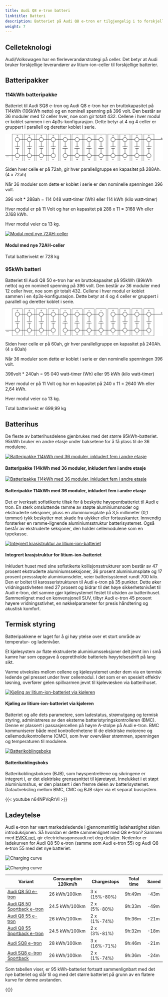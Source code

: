 ```yaml
---
title: Audi Q8 e-tron batteri
linktitle: Batteri
description: Batteriet på Audi Q8 e-tron er tilgjengelig i to forskjellige størrelser. 95kWh og 114kWh brutto.
weight: 7
---
```

<!-- markdownlint-disable MD033 -->
## Celleteknologi

Audi/Volkswagen har en flerleverandørstrategi på celler. Det betyr at Audi bruker forskjellige leverandører av litium-ion-celler til forskjellige batterier.

## Batteripakker

### 114kWh batteripakke

Batteriet til Audi SQ8 e-tron og Audi Q8 e-tron har en bruttokapasitet på 114kWh (106kWh netto) og en nominell spenning på 396 volt.
Den består av 36 moduler med 12 celler hver, noe som gir totalt 432.
Cellene i hver modul er koblet sammen i en 4p3s-konfigurasjon. Dette betyr at 4 og 4 celler er gruppert i parallell og deretter koblet i serie.

![114 kWh-modul](95kwhconnection.drawio.svg "Tilkoblingsskjema 114kWh-modul med 4p3s-konfigurasjon")

Siden hver celle er på 72ah, gir hver parallellgruppe en kapasitet på 288Ah. (4 x 72ah)

Når 36 moduler som dette er koblet i serie er den nominelle spenningen 396 volt.

396 volt * 288ah = 114 048 watt-timer (Wh) eller 114 kWh (kilo watt-timer)

Hver modul er på 11 Volt og har en kapasitet på 288 x 11 = 3168 Wh eller 3.168 kWh.

Hver modul veier ca 13 kg.

<figur>
    <a href="https://media.electrichasgoneaudi.net/multimedia/models/q8-e-tron/drivetrain/battery/72ah_cell.png">
        <img src="https://media.electrichasgoneaudi.net/multimedia/models/q8-e-tron/drivetrain/battery/72ah_cell_st.png" class="img-fluid" class="img-fluid" alt="Modul med nye 72AH-celler" title="Modul med nye 72AH-celler ">
    </a>
    <figcaption><h4>Modul med nye 72AH-celler</h4></figcaption>
</figur>

Total batterivekt er 728 kg
### 95kWh batteri

Batteriet til Audi Q8 50 e-tron har en bruttokapasitet på 95kWh (89kWh netto) og en nominell spenning på 396 volt.
Den består av 36 moduler med 12 celler hver, noe som gir totalt 432.
Cellene i hver modul er koblet sammen i en 4p3s-konfigurasjon. Dette betyr at 4 og 4 celler er gruppert i parallell og deretter koblet i serie.

![95 kWh-modul](95kwhconnection.drawio.svg "Tilkoblingsskjema 95kWh-modul med 4p3s-konfigurasjon")

Siden hver celle er på 60ah, gir hver parallellgruppe en kapasitet på 240Ah. (4 x 60ah)

Når 36 moduler som dette er koblet i serie er den nominelle spenningen 396 volt.

396volt * 240ah = 95 040 watt-timer (Wh) eller 95 kWh (kilo watt-timer)

Hver modul er på 11 Volt og har en kapasitet på 240 x 11 = 2640 Wh eller 2,64 kWh.

Hver modul veier ca 13 kg.

Total batterivekt er 699,99 kg
## Batterihus

De fleste av batterihusdelene gjenbrukes med det større 95kWh-batteriet.
95kWh bruker en andre etasje under baksetene for å få plass til de 36 modulene.

<figur>
    <a href="https://media.electrichasgoneaudi.net/multimedia/models/q8-e-tron/drivetrain/battery/pack114.png">
        <img src="https://media.electrichasgoneaudi.net/multimedia/models/q8-e-tron/drivetrain/battery/pack114_st.png" class="img-fluid" alt="Batteripakke 114kWh med 36 moduler, inkludert fem i andre etasje" title="Batteripakke 114kWh med 36 moduler, inkludert fem i andre etasje">
    </a>
    <figcaption><h4>Batteripakke 114kWh med 36 moduler, inkludert fem i andre etasje</h4></figcaption>
</figur>


<figur>
    <a href="https://media.electrichasgoneaudi.net/multimedia/models/q8-e-tron/drivetrain/battery/pack114_2.png">
        <img src="https://media.electrichasgoneaudi.net/multimedia/models/q8-e-tron/drivetrain/battery/pack114_2_st.png" class="img-fluid" alt="Batteripakke 114kWh med 36 moduler, inkludert fem i andre etasje" title="Batteripakke 114kWh med 36 moduler, inkludert fem i andre etasje">
    </a>
    <figcaption><h4>Batteripakke 114kWh med 36 moduler, inkludert fem i andre etasje</h4></figcaption>
</figur>


Det er iverksatt sofistikerte tiltak for å beskytte høyspentbatteriet til Audi e tron. En sterk omsluttende ramme av støpte aluminiumsnoder og ekstruderte seksjoner, pluss en aluminiumsplate på 3,5 millimeter (0,1 tommer) tykk beskytter mot skade fra ulykker eller fortauskanter. Innvendig forsterker en ramme-lignende aluminiumsstruktur batterisystemet. Også
består av ekstruderte seksjoner, den holder cellemodulene som en typekasse.

<figur>
    <a href="https://media.electrichasgoneaudi.net/multimedia/models/e-tron/drivetrain/battery/crashstructure.jpg">
        <img src="https://media.electrichasgoneaudi.net/multimedia/models/e-tron/drivetrain/battery/crashstructures.jpg" class="img-fluid" alt="Integrert krasjstruktur av litium-ion-batteriet" title="Integrert krasjstruktur av litium-ion-batteriet">
    </a>
    <figcaption><h4>Integrert krasjstruktur for litium-ion-batteriet</h4></figcaption>
</figur>

Inkludert huset med sine sofistikerte kollisjonsstrukturer som består av 47 prosent ekstruderte aluminiumsseksjoner, 36 prosent aluminiumsplate og 17 prosent pressstøpte aluminiumsdeler, veier batterisystemet rundt 700 kilo. Den er boltet til karosseristrukturen til Audi e-tron på 35 punkter. Dette øker vridningsstivheten med 27 prosent og bidrar til det høye sikkerhetsnivået til Audi e-tron, det samme gjør kjølesystemet festet til utsiden av batterihuset. Sammenlignet med en konvensjonell SUV, tilbyr Audi e-tron 45 prosent høyere vridningsstivhet, en nøkkelparameter for presis håndtering og akustisk komfort.
## Termisk styring

Batteripakkene er laget for å gi høy ytelse over et stort område av temperatur- og ladenivåer.

Et kjølesystem av flate ekstruderte aluminiumsseksjoner delt jevnt inn i små kamre har som oppgave å opprettholde batteriets høyytelsesdrift på lang sikt.

 Varme utveksles mellom cellene og kjølesystemet under dem via en termisk ledende gel presset under hver cellemodul. I det som er en spesielt effektiv løsning, overfører gelen spillvarmen jevnt til kjølevæsken via batterihuset.

<figur>
    <a href="https://media.electrichasgoneaudi.net/multimedia/models/q8-e-tron/drivetrain/battery/cooling.png">
        <img src="https://media.electrichasgoneaudi.net/multimedia/models/q8-e-tron/drivetrain/battery/cooling_st.png" class="img-fluid" alt="Kjøling av litium-ion-batteriet via kjøleren" title="Kjøling litium-ion-batteriet via kjøleren">
    </a>
    <figcaption><h4>Kjøling av litium-ion-batteriet via kjøleren</h4></figcaption>
</figur>

Batteriet og alle dets parametere, som ladestatus, strømutgang og termisk styring, administreres av den eksterne batteristyringskontrolleren (BMC). Denne er plassert i passasjercellen på høyre A-stolpe på Audi e-tron. BMC kommuniserer både med kontrollenhetene til de elektriske motorene og cellemodulkontrollerne (CMC), som hver overvåker strømmen, spenningen og temperaturen til modulene.

<figur>
    <a href="https://media.electrichasgoneaudi.net/multimedia/models/e-tron/drivetrain/battery/batteryjunctionbox.jpg">
        <img src="https://media.electrichasgoneaudi.net/multimedia/models/e-tron/drivetrain/battery/batteryjunctionboxs.jpg" class="img-fluid" alt="Batterikoblingsboks" title="Batterikoblingsboks">
    </a>
    <figcaption><h4>Batterikoblingsboks</h4></figcaption>
</figur>

Batterikoblingsboksen (BJB), som høyspentreléene og sikringene er integrert i, er det elektriske grensesnittet til kjøretøyet. Innelukket i et støpt aluminiumshus, er den plassert i den fremre delen av batterisystemet. Datautveksling mellom BMC, CMC og BJB skjer via et separat bussystem.

{{< youtube n64NPVqRrVI >}}

## Ladeytelse

Audi e-tron har vært markedsledende i gjennomsnittlig ladehastighet siden introduksjonen. Så hvordan er dette sammenlignet med Q8 e-tron? Sammen med [EVKX.net](https://evkx.net), gir electrichasgoneaudi.net deg
detaljer. Nedenfor er ladekurven for Audi Q8 50 e-tron (samme som Audi e-tron 55) og Audi Q8 e-tron 55 med det nye batteriet.

![Charging curve](../../../../../../articles/e-tron-facelift-q8-etron-2024/chargingcurve95.svg)

![Charging curve](../../../../../../articles/e-tron-facelift-q8-etron-2024/chargingcurve114.svg)

|Variant | Consumption 120km/h | Chargestops | Total time | Saved |
|-------|-------------|-------|------|-----|
|[Audi Q8 50 e-tron](../../models/q8-e-tron/variants/#audi-q8-50-e-tron)                    | 26 kWh/100km       | 3 x (15%-80%)   |9h:49m  | -43m  |
|[Audi Q8 50 Sportback e-tron](../../models/q8-e-tron/variants/#audi-q8-50-sportback-e-tron)| 24.5 kWh/100km     | 2 x (5%-80%)    |9h:33m  | -49m  |
|[Audi Q8 55 e-tron](../../models/q8-e-tron/variants/#audi-q8-55-e-tron)                    | 26 kWh/100km       | 2 x (1%-74%)    |9h:36m  | -21m  |
|[Audi Q8 55 Sportback e-tron](../../models/q8-e-tron/variants/#audi-q8-55-sportback-e-tron)| 24.5 kWh/100km     | 2 x (3%-81%)    |9h:32m  | -18m  |
|[Audi SQ8 e-tron](../../models/q8-e-tron/variants/#audi-sq8-e-tron)                        | 28 kWh/100km       | 3 x (16%-71%)   |9h:46m  | -21m  |
|[Audi SQ8 e-tron Sportback](../../models/q8-e-tron/variants/#audi-sq8-sportback-e-tron)    | 26 kWh/100km       | 2 x (1%-74%)    |9h:36m  | -24m  |

Som tabellen viser, er 95 kWh-batteriet fortsatt sammenlignbart med det nye batteriet og slår til og med det større batteriet på grunn av en flatere kurve for denne avstanden.

{{<children description="true" />}}
